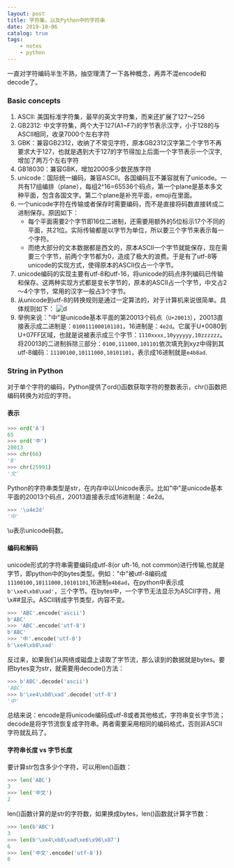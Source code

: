 ```yaml
---
layout: post
title: 字符集，以及Python中的字符串
date: 2019-10-06
catalog: true
tags:
    - notes
    - python
---
```

一直对字符编码半生不熟，抽空理清了一下各种概念，再弄不混encode和decode了。
### Basic concepts
1. ASCII: 美国标准字符集，最早的英文字符集，而来还扩展了127～256
2. GB2312: 中文字符集，两个大于127(A1~F7)的字节表示汉字，小于128的与ASCII相同，收录7000个左右字符
3. GBK：兼容GB2312，收纳了不常见字符，原本GB2312汉字第二个字节不再要求大于127，也就是遇到大于127的字节得加上后面一个字节表示一个汉字,增加了两万个左右字符
4. GB18030：兼容GBK，增加2000多少数民族字符
5. unicode：国际统一编码，兼容ASCII。各国编码互不兼容就有了unicode。一共有17组编排（plane），每组2^16=65536个码点，第一个plane是基本多文种平面，包含各国文字。第二个plane是补充平面，emoji在里面。
6. 一个unicode字符在传输或者保存时需要编码，而不是直接将码数直接转成二进制保存。原因如下：
    - 每个平面需要2个字节即16位二进制，还需要用额外的5位标示17个不同的平面，共21位。实际传输都是以字节为单位，所以要三个字节来表示每一个字符。
    - 而绝大部分的文本数据都是西文的，原本ASCII一个字节就能保存，现在需要三个字节，前两个字节都为0，造成了极大的浪费。于是有了utf-8等unicode的实现方式，使得原本的ASCII仅占一个字节。
7. unicode编码的实现主要有utf-8和utf-16，将unicode的码点序列编码已传输和保存。这两种实现方式都是变长字节的，原本的ASCII占一个字节，中文占2～4个字节，常用的汉字一般占3个字节。
8. 从unicode到utf-8的转换规则是通过一定算法的，对于计算机来说很简单。具体规则如下：
    ![d](https://file.gsxservice.com/um-static/6b0ca749/utf8.png)
9. 举例来说："中"是unicode基本平面的第20013个码点（`U+20013`），20013直接表示成二进制是：`0100111000101101`，16进制是：`4e2d`。它属于U+0080到U+07FF区域，也就是说被表示成三个字节：`1110xxxx,10yyyyyy,10zzzzzz`。将20013的二进制拆除三部分：`0100,111000,101101`依次填充到xyz中得到其utf-8编码：`11100100,10111000,10101101`，表示成16进制就是`e4b8ad`.
### String in Python
对于单个字符的编码，Python提供了ord()函数获取字符的整数表示，chr()函数把编码转换为对应的字符。
#### 表示
```python
>>> ord('A')
65
>>> ord('中')
20013
>>> chr(66)
'B'
>>> chr(25991)
'文'
```
Python的字符串类型是str，在内存中以Unicode表示。比如"中"是unicode基本平面的20013个码点，20013直接表示成16进制是：4e2d。
```python
>>> '\u4e2d'
'中'
```
\u表示unicode码数。

#### 编码和解码
unicode形式的字符串需要编码成utf-8(or uft-16, not common)进行传输,也就是字节，即python中的bytes类型。例如："中"被utf-8编码成`11100100,10111000,10101101`,16进制`e4b8ad`，在python中表示成`b'\xe4\xb8\xad'`，三个字节。在bytes中，一个字节无法显示为ASCII字符，用\x##显示。ASCII转成字节类型，内容不变。
```python
>>> 'ABC'.encode('ascii')
b'ABC'
>>> 'ABC'.encode('utf-8')
b'ABC'
>>> '中'.encode('utf-8')
b'\xe4\xb8\xad'
```

反过来，如果我们从网络或磁盘上读取了字节流，那么读到的数据就是bytes。要把bytes变为str，就需要用decode()方法：
```python
>>> b'ABC'.decode('ascii')
'ABC'
>>> b'\xe4\xb8\xad'.decode('utf-8')
'中'
```
总结来说：encode是将unicode编码成utf-8或者其他格式，字符串变长字节流；decode是将字节流恢复成字符串。两者需要采用相同的编码格式，否则非ASCII字符就乱码了。

#### 字符串长度 vs 字节长度
要计算str包含多少个字符，可以用len()函数：
```python
>>> len('ABC')
3
>>> len('中文')
2
```
len()函数计算的是str的字符数，如果换成bytes，len()函数就计算字节数：
```python
>>> len(b'ABC')
3
>>> len(b'\xe4\xb8\xad\xe6\x96\x87')
6
>>> len('中文'.encode('utf-8'))
6
```

